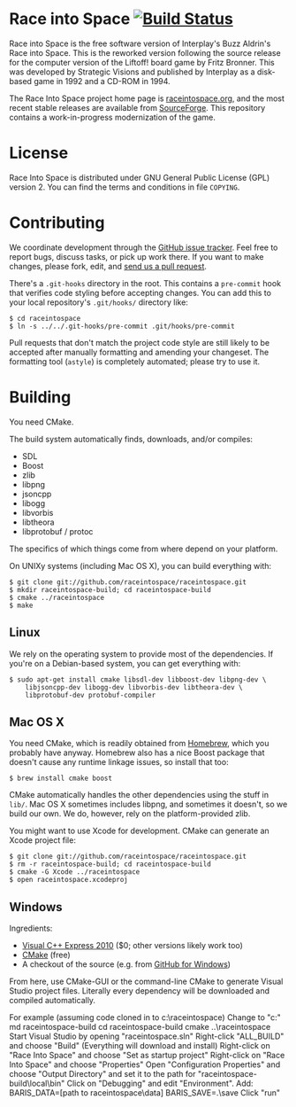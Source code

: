 Race into Space [![Build Status](https://secure.travis-ci.org/raceintospace/raceintospace.png?branch=master)](https://travis-ci.org/raceintospace/raceintospace)
===============

Race  into  Space is  the  free  software  version of  Interplay's  Buzz
Aldrin's Race into Space.  This is the  reworked version  following  the
source release  for the computer version  of the Liftoff! board  game by
Fritz Bronner.  This was developed by Strategic Visions and published by
Interplay as a disk-based game in 1992 and a CD-ROM in 1994.

The Race Into Space project home page is
[raceintospace.org](http://www.raceintospace.org), and the most recent
stable releases are available from
[SourceForge](http://sourceforge.net/projects/raceintospace/). This
repository contains a work-in-progress modernization of the game.

License
=======

Race  Into Space  is distributed  under GNU  General Public  License
(GPL)  version 2.  You can find  the  terms and  conditions in  file
`COPYING`.

Contributing
============

We coordinate development through the [GitHub issue
tracker](https://github.com/raceintospace/raceintospace/issues). Feel free to
report bugs, discuss tasks, or pick up work there. If you want to make
changes, please fork, edit, and [send us a pull
request](https://github.com/raceintospace/raceintospace/pull/new/master).

There's a `.git-hooks` directory in the root. This contains a `pre-commit`
hook that verifies code styling before accepting changes. You can add this to
your local repository's `.git/hooks/` directory like:

    $ cd raceintospace
    $ ln -s ../../.git-hooks/pre-commit .git/hooks/pre-commit

Pull requests that don't match the project code style are still likely to be
accepted after manually formatting and amending your changeset. The formatting
tool (`astyle`) is completely automated; please try to use it.

Building
========

You need CMake.

The build system automatically finds, downloads, and/or compiles:

* SDL
* Boost
* zlib
* libpng
* jsoncpp
* libogg
* libvorbis
* libtheora
* libprotobuf / protoc

The specifics of which things come from where depend on your platform.

On UNIXy systems (including Mac OS X), you can build everything with:

    $ git clone git://github.com/raceintospace/raceintospace.git
    $ mkdir raceintospace-build; cd raceintospace-build
    $ cmake ../raceintospace
    $ make

Linux
-----

We rely on the operating system to provide most of the dependencies. If you're
on a Debian-based system, you can get everything with:

    $ sudo apt-get install cmake libsdl-dev libboost-dev libpng-dev \
        libjsoncpp-dev libogg-dev libvorbis-dev libtheora-dev \
        libprotobuf-dev protobuf-compiler

Mac OS X
--------

You need CMake, which is readily obtained from
[Homebrew](http://mxcl.github.com/homebrew/), which you probably have anyway.
Homebrew also has a nice Boost package that doesn't cause any runtime linkage
issues, so install that too:

    $ brew install cmake boost

CMake automatically handles the other dependencies using the stuff in `lib/`.
Mac OS X sometimes includes libpng, and sometimes it doesn't, so we build our
own. We do, however, rely on the platform-provided zlib.

You might want to use Xcode for development. CMake can generate an Xcode
project file:

    $ git clone git://github.com/raceintospace/raceintospace.git
    $ rm -r raceintospace-build; cd raceintospace-build
    $ cmake -G Xcode ../raceintospace
    $ open raceintospace.xcodeproj

Windows
-------

Ingredients:

* [Visual C++ Express 2010](http://www.microsoft.com/visualstudio/eng/downloads#d-2010-express) ($0; other versions likely work too)
* [CMake](http://www.cmake.org/cmake/resources/software.html) (free)
* A checkout of the source (e.g. from [GitHub for Windows](http://windows.github.com/))

From here, use CMake-GUI or the command-line CMake to generate Visual Studio
project files. Literally every dependency will be downloaded and compiled
automatically.

For example (assuming code cloned in to c:\raceintospace)
Change to "c:\"
md raceintospace-build
cd raceintospace-build
cmake ..\raceintospace
Start Visual Studio by opening "raceintospace.sln"
Right-click "ALL_BUILD" and choose "Build"  (Everything will download and install)
Right-click on "Race Into Space" and choose "Set as startup project"
Right-click on "Race Into Space" and choose "Properties"
Open "Configuration Properties" and choose "Output Directory" and set it to the path for "raceintospace-build\local\bin"
Click on "Debugging" and edit "Environment".
Add:
   BARIS_DATA=[path to raceintospace\data]
   BARIS_SAVE=.\save
Click "run"